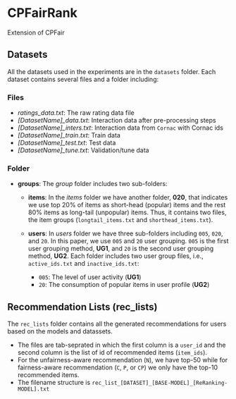 # CPFairRank
Extension of CPFair

## Datasets
All the datasets used in the experiments are in the `datasets` folder. Each dataset contains several files and a folder including:

### Files
  - *ratings_data.txt*: The raw rating data file
  - *[DatasetName]_data.txt*: Interaction data after pre-processing steps
  - *[DatasetName]_inters.txt*: Interaction data from `Cornac` with Cornac ids
  - *[DatasetName]_train.txt*: Train data
  - *[DatasetName]_test.txt*: Test data
  - *[DatasetName]_tune.txt*: Validation/tune data

### Folder
  - __groups__: The *group* folder includes two sub-folders:
    - __items__: In the *items* folder we have another folder, __020__, that indicates we use top 20% of items as short-head (popular) items and the rest 80% items as long-tail (unpopular) items. Thus, it contains two files, the item groups (`longtail_items.txt` and `shorthead_items.txt`).
    - __users__: In *users* folder we have three sub-folders including `005`, `020`, and `20`. In this paper, we use `005` and `20` user grouping. `005` is the first user grouping method, __UG1__, and `20` is the second user grouping method, __UG2__. Each folder includes two user group files, i.e., `active_ids.txt` and `inactive_ids.txt`:
      
      - `005`: The level of user activity (__UG1__)
      - `20`: The consumption of popular items in user profile (__UG2__)

## Recommendation Lists (rec_lists)
The `rec_lists` folder contains all the generated recommendations for users based on the models and datassets.

- The files are tab-seprated in which the first column is a `user_id` and the second column is the list of id of recommended items (`item_ids`).
- For the unfairness-aware recommendation (`N`), we have top-50 while for fairness-aware recommendation (`C`, `P`, or `CP`) we only have the top-10 recommended items.
- The filename structure is `rec_list_[DATASET]_[BASE-MODEL]_[ReRanking-MODEL].txt`
